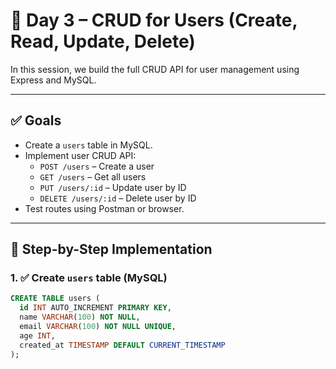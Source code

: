 # 📘 Day 3 – CRUD for Users (Create, Read, Update, Delete)

In this session, we build the full CRUD API for user management using Express and MySQL.

---

## ✅ Goals

- Create a `users` table in MySQL.
- Implement user CRUD API:
  - `POST /users` – Create a user
  - `GET /users` – Get all users
  - `PUT /users/:id` – Update user by ID
  - `DELETE /users/:id` – Delete user by ID
- Test routes using Postman or browser.

---

## 🧱 Step-by-Step Implementation

### 1. ✅ Create `users` table (MySQL)

```sql
CREATE TABLE users (
  id INT AUTO_INCREMENT PRIMARY KEY,
  name VARCHAR(100) NOT NULL,
  email VARCHAR(100) NOT NULL UNIQUE,
  age INT,
  created_at TIMESTAMP DEFAULT CURRENT_TIMESTAMP
);
```
